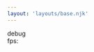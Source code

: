 ```yaml
---
layout: 'layouts/base.njk'
---
```


<div class="debug-holder">debug</div>
<div class="fps">fps: <span id="fps"></span></div>
<canvas id="canvas"></canvas>

<!-- Scripts -->
<script type="module" defer src="/js/leetcode/App.js"></script>
